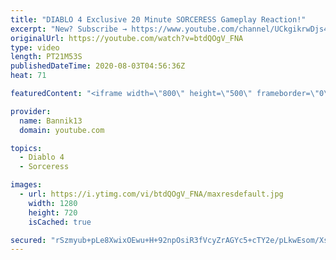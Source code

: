 ```yaml
---
title: "DIABLO 4 Exclusive 20 Minute SORCERESS Gameplay Reaction!"
excerpt: "New? Subscribe → https://www.youtube.com/channel/UCkgikrwDjs4J4U8zdNBV4aA?sub_confirmation=1 https://www.twitch.tv/bannik13 DIABLO 4 Exclusive ..."
originalUrl: https://youtube.com/watch?v=btdQOgV_FNA
type: video
length: PT21M53S
publishedDateTime: 2020-08-03T04:56:36Z
heat: 71

featuredContent: "<iframe width=\"800\" height=\"500\" frameborder=\"0\" src=\"https://www.youtube.com/embed/btdQOgV_FNA\" allow=\"accelerometer; autoplay; encrypted-media; gyroscope; picture-in-picture\" allowfullscreen></iframe>"

provider:
  name: Bannik13
  domain: youtube.com

topics:
  - Diablo 4
  - Sorceress

images:
  - url: https://i.ytimg.com/vi/btdQOgV_FNA/maxresdefault.jpg
    width: 1280
    height: 720
    isCached: true

secured: "rSzmyub+pLe8XwixOEwu+H+92npOsiR3fVcyZrAGYc5+cTY2e/pLkwEsom/XsQwgHHu4hQuDsb1qNpsWOwqOZ7AQ7enfurgOxR2VO5vGHa7RC1fTrDMjSWMbN2chErLzEO62VR7awAtTHIZj11gAXNu2pBSMXql2lZ17GM1qHavujHlSrKd80eGjmYxoc+PZkHqiyiLpd12eBBeRGhBr5GNaIZC4VD47MdLLnvJs+B+ZZBEw7Na5VHS+tiqtqp2Z2PrvhUzVWWalWQ1rofqdRDJX03l+2qli1rGrPY5PuNdvJG1h8kAYiiAcA4ws9eY1Ik/VP67HiUg1T5FeYAmnuvFzzjYyXiV0OC3ysuleCqLEwnwYG7Z5AiRx/AzBxtCzaTFKUFLoU5MCHnMMRA1BlLr3BRsNOo2jOozn7AJcdajAUPaRBsXRndDi5rm8tPKS;2/OzNTJ3iDWvknsvvZmT6A=="
---
```


